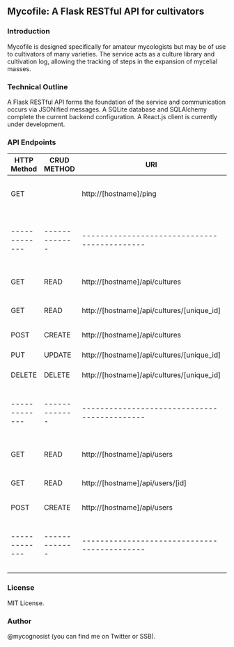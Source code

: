 ## Mycofile: A Flask RESTful API for cultivators

### Introduction

Mycofile is designed specifically for amateur mycologists but may be of use to cultivators of many varieties. The service acts as a culture library and cultivation log, allowing the tracking of steps in the expansion of mycelial masses. 

### Technical Outline

A Flask RESTful API forms the foundation of the service and communication occurs via JSONified messages. A SQLite database and SQLAlchemy complete the current backend configuration. A React.js client is currently under development.

### API Endpoints

| HTTP Method | CRUD METHOD | URI                                        | Action                    |
|-------------|-------------|--------------------------------------------|---------------------------|
| GET         |             | http://[hostname]/ping                     | Ping - system status test |
|-------------|-------------|--------------------------------------------|---------------------------|
| GET         | READ        | http://[hostname]/api/cultures             | Return all cultures       |
| GET         | READ        | http://[hostname]/api/cultures/[unique_id] | Return single culture     |
| POST        | CREATE      | http://[hostname]/api/cultures             | Add culture               |
| PUT         | UPDATE      | http://[hostname]/api/cultures/[unique_id] | Update culture            |
| DELETE      | DELETE      | http://[hostname]/api/cultures/[unique_id] | Delete culture            |
|-------------|-------------|--------------------------------------------|---------------------------|
| GET         | READ        | http://[hostname]/api/users                | Return all users          |
| GET         | READ        | http://[hostname]/api/users/[id]           | Return single user        |
| POST        | CREATE      | http://[hostname]/api/users                | Add user                  |
|-------------|-------------|--------------------------------------------|---------------------------|

### License

MIT License.

### Author

@mycognosist (you can find me on Twitter or SSB).
